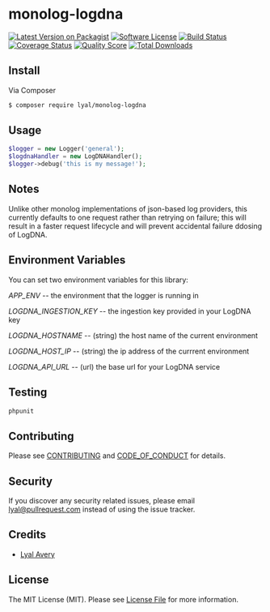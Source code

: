 # monolog-logdna

[![Latest Version on Packagist][ico-version]][link-packagist]
[![Software License][ico-license]](LICENSE.md)
[![Build Status][ico-travis]][link-travis]
[![Coverage Status][ico-scrutinizer]][link-scrutinizer]
[![Quality Score][ico-code-quality]][link-code-quality]
[![Total Downloads][ico-downloads]][link-downloads]

## Install

Via Composer

``` bash
$ composer require lyal/monolog-logdna
```

## Usage

``` php
$logger = new Logger('general');
$logdnaHandler = new LogDNAHandler();
$logger->debug('this is my message!');
```

## Notes

Unlike other monolog implementations of json-based log providers, this currently defaults to one request rather than retrying on failure; 
this will result in a faster request lifecycle and will prevent accidental failure ddosing of LogDNA.  

## Environment Variables

You can set two environment variables for this library:

*APP_ENV* -- the environment that the logger is running in

*LOGDNA_INGESTION_KEY* -- the ingestion key provided in your LogDNA key

*LOGDNA_HOSTNAME* -- (string) the host name of the current environment

*LOGDNA_HOST_IP* -- (string) the ip address of the currrent environment

*LOGDNA_API_URL* -- (url) the base url for your LogDNA service



## Testing

``` bash
phpunit 
```

## Contributing

Please see [CONTRIBUTING](CONTRIBUTING.md) and [CODE_OF_CONDUCT](CODE_OF_CONDUCT.md) for details.

## Security

If you discover any security related issues, please email lyal@pullrequest.com instead of using the issue tracker.

## Credits

- [Lyal Avery][link-author]

## License

The MIT License (MIT). Please see [License File](LICENSE.md) for more information.

[ico-version]: https://img.shields.io/packagist/v/lyal/monolog-logdna.svg?style=flat-square
[ico-license]: https://img.shields.io/badge/license-MIT-brightgreen.svg?style=flat-square
[ico-travis]: https://img.shields.io/travis/lyal/monolog-logdna/master.svg?style=flat-square
[ico-scrutinizer]: https://img.shields.io/scrutinizer/coverage/g/lyal/monolog-logdna.svg?style=flat-square
[ico-code-quality]: https://img.shields.io/scrutinizer/g/lyal/monolog-logdna.svg?style=flat-square
[ico-downloads]: https://img.shields.io/packagist/dt/lyal/monolog-logdna.svg?style=flat-square

[link-packagist]: https://packagist.org/packages/lyal/monolog-logdna
[link-travis]: https://travis-ci.org/lyal/monolog-logdna
[link-scrutinizer]: https://scrutinizer-ci.com/g/lyal/monolog-logdna/code-structure
[link-code-quality]: https://scrutinizer-ci.com/g/lyal/monolog-logdna
[link-downloads]: https://packagist.org/packages/lyal/monolog-logdna
[link-author]: https://github.com/lyal
